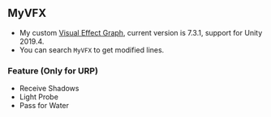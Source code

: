## MyVFX
* My custom [Visual Effect Graph](https://docs.unity3d.com/Packages/com.unity.visualeffectgraph@7.3/manual/index.html), current version is 7.3.1, support for Unity 2019.4.
* You can search `MyVFX` to get modified lines.

### Feature (Only for URP)
* Receive Shadows
* Light Probe
* Pass for Water